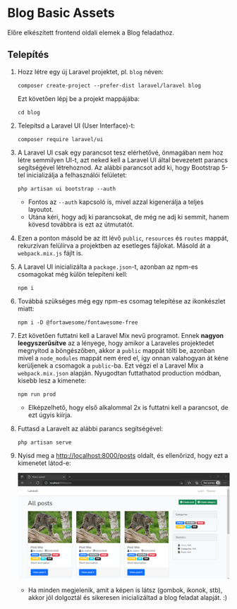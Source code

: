 # Blog Basic Assets

Előre elkészített frontend oldali elemek a Blog feladathoz.

## Telepítés

1. Hozz létre egy új Laravel projektet, pl. `blog` néven:

    ```shell
    composer create-project --prefer-dist laravel/laravel blog
    ```

    Ezt követően lépj be a projekt mappájába:

    ```shell
    cd blog
    ```

2. Telepítsd a Laravel UI (User Interface)-t:

    ```shell
    composer require laravel/ui
    ```

3. A Laravel UI csak egy parancsot tesz elérhetővé, önmagában nem hoz létre semmilyen UI-t, azt neked kell a Laravel UI által bevezetett parancs segítségével létrehoznod. Az alábbi parancsot add ki, hogy Bootstrap 5-tel inicializálja a felhasználói felületet:

    ```shell
    php artisan ui bootstrap --auth
    ```
    - Fontos az `--auth` kapcsoló is, mivel azzal kigenerálja a teljes layoutot.
    - Utána kéri, hogy adj ki parancsokat, de még ne adj ki semmit, hanem kövesd továbbra is ezt az útmutatót.

4. Ezen a ponton másold be az itt lévő `public`, `resources` és `routes` mappát, rekurzívan felülírva a projektben az esetleges fájlokat. Másold át a `webpack.mix.js` fájlt is.

5. A Laravel UI inicializálta a `package.json`-t, azonban az npm-es csomagokat még külön telepíteni kell:

    ```shell
    npm i
    ```

6. Továbbá szükséges még egy npm-es csomag telepítése az ikonkészlet miatt:

    ```shell
    npm i -D @fortawesome/fontawesome-free
    ```

7. Ezt követően futtatni kell a Laravel Mix nevű programot. Ennek **nagyon leegyszerűsítve** az a lényege, hogy amikor a Laraveles projektedet megnyitod a böngészőben, akkor a `public` mappát tölti be, azonban mivel a `node_modules` mappát nem éred el, így onnan valahogyan át kéne kerüljenek a csomagok a `public`-ba. Ezt végzi el a Laravel Mix a `webpack.mix.json` alapján. Nyugodtan futtathatod production módban, kisebb lesz a kimenete:
  
    ```shell
    npm run prod
    ```

    - Elképzelhető, hogy első alkalommal 2x is futtatni kell a parancsot, de ezt úgyis kiírja.

8. Futtasd a Laravelt az alábbi parancs segítségével:

    ```shell
    php artisan serve
    ```

9. Nyisd meg a [http://localhost:8000/posts](http://localhost:8000/posts) oldalt, és ellenőrizd, hogy ezt a kimenetet látod-e:

    ![Főoldal előnézete](https://raw.githubusercontent.com/szerveroldali/blog_basic_assets/main/preview.png)

    - Ha minden megjelenik, amit a képen is látsz (gombok, ikonok, stb), akkor jól dolgoztál és sikeresen inicializáltad a blog feladat alapját. :)